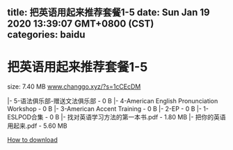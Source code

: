 
title: 把英语用起来推荐套餐1-5
date: Sun Jan 19 2020 13:39:07 GMT+0800 (CST)    
categories: baidu
---

# 把英语用起来推荐套餐1-5
size: 7.40 MB
 www.changgo.xyz/?s=1cCEcDM
 
|- 5-语法俱乐部-赠送文法俱乐部 - 0 B
|- 4-American English Pronunciation Workshop - 0 B
|- 3-American Accent Training - 0 B
|- 2-EP - 0 B
|- 1-ESLPOD合集 - 0 B
|- 找对英语学习方法的第一本书.pdf - 1.80 MB
|- 把你的英语用起来.pdf - 5.60 MB

[How to download](https://bpcam.bemobtrk.com/go/2ceec3aa-1ca2-46d6-b9ff-aaa5c184517c?jno=2227)